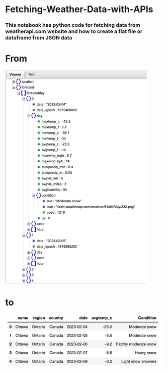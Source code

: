 # Fetching-Weather-Data-with-APIs
### This notebook has python code for fetching data from weatherapi.com website and how to create a flat file or dataframe from JSON data

# From 

![JSON File](JSON.jpg)

# to

![CSV File](FLAT.jpg)
